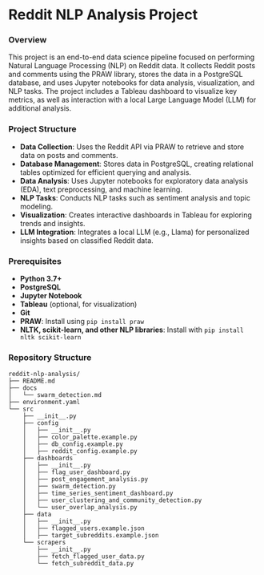 # Reddit NLP Analysis Project

### Overview
This project is an end-to-end data science pipeline focused on performing Natural Language Processing (NLP) on Reddit data. It collects Reddit posts and comments using the PRAW library, stores the data in a PostgreSQL database, and uses Jupyter notebooks for data analysis, visualization, and NLP tasks. The project includes a Tableau dashboard to visualize key metrics, as well as interaction with a local Large Language Model (LLM) for additional analysis.

### Project Structure
- **Data Collection**: Uses the Reddit API via PRAW to retrieve and store data on posts and comments.
- **Database Management**: Stores data in PostgreSQL, creating relational tables optimized for efficient querying and analysis.
- **Data Analysis**: Uses Jupyter notebooks for exploratory data analysis (EDA), text preprocessing, and machine learning.
- **NLP Tasks**: Conducts NLP tasks such as sentiment analysis and topic modeling.
- **Visualization**: Creates interactive dashboards in Tableau for exploring trends and insights.
- **LLM Integration**: Integrates a local LLM (e.g., Llama) for personalized insights based on classified Reddit data.

### Prerequisites
- **Python 3.7+**
- **PostgreSQL**
- **Jupyter Notebook**
- **Tableau** (optional, for visualization)
- **Git**
- **PRAW**: Install using `pip install praw`
- **NLTK, scikit-learn, and other NLP libraries**: Install with `pip install nltk scikit-learn`

### Repository Structure
```plaintext
reddit-nlp-analysis/
├── README.md
├── docs
│   └── swarm_detection.md
├── environment.yaml
└── src
    ├── __init__.py
    ├── config
    │   ├── __init__.py
    │   ├── color_palette.example.py
    │   ├── db_config.example.py
    │   ├── reddit_config.example.py
    ├── dashboards
    │   ├── __init__.py
    │   ├── flag_user_dashboard.py
    │   ├── post_engagement_analysis.py
    │   ├── swarm_detection.py
    │   ├── time_series_sentiment_dashboard.py
    │   ├── user_clustering_and_community_detection.py
    │   └── user_overlap_analysis.py
    ├── data
    │   ├── __init__.py
    │   ├── flagged_users.example.json
    │   ├── target_subreddits.example.json
    └── scrapers
        ├── __init__.py
        ├── fetch_flagged_user_data.py
        └── fetch_subreddit_data.py

